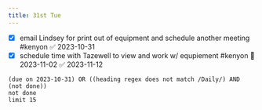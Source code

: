 ```yaml
---
title: 31st Tue
---
```

- [x] email Lindsey for print out of equipment and schedule another meeting  #kenyon ✅ 2023-10-31
- [x] schedule time with Tazewell to view and work w/ equpiement  #kenyon 📅 2023-11-02 ✅ 2023-11-12
```tasks
(due on 2023-10-31) OR ((heading regex does not match /Daily/) AND (not done))
not done
limit 15
```